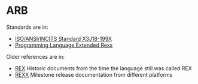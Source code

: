 # ARB

Standards are in:

- [ISO/ANSI/INCITS Standard X3J18-199X](https://github.com/RexxLA/rexx-repository/blob/master/ARB/standards/historic/j18pub.pdf)
- [Programming Language Extended Rexx](https://github.com/RexxLA/rexx-repository/blob/master/ARB/standards/historic/Extended_Rexx_Standard_Dallas_Version-1998.pdf)

Older references are in:

- [REX](https://github.com/RexxLA/rexx-repository/tree/master/ARB/standards/historic/references/rex) Historic documents from the time the language still was called REX
- [REXX](https://github.com/RexxLA/rexx-repository/tree/master/ARB/standards/historic/references/rexx) Milestone release documentation from different platforms
